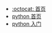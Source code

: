 - [:octocat: 首页](/README.md)
- [python 首页](md/python/README.md)
- [python 入门](md/python/tutorial.md)
